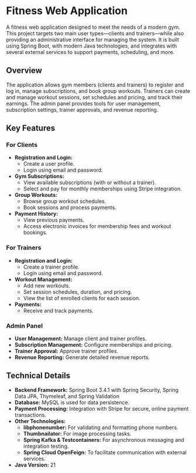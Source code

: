 # Fitness Web Application

A fitness web application designed to meet the needs of a modern gym. This project targets two main user types—clients and trainers—while also providing an administrative interface for managing the system. It is built using Spring Boot, with modern Java technologies, and integrates with several external services to support payments, scheduling, and more.

## Overview

The application allows gym members (clients and trainers) to register and log in, manage subscriptions, and book group workouts. Trainers can create and manage workout sessions, set schedules and pricing, and track their earnings. The admin panel provides tools for user management, subscription settings, trainer approvals, and revenue reporting.

## Key Features

### For Clients
- **Registration and Login:**
    - Create a user profile.
    - Login using email and password.
- **Gym Subscriptions:**
    - View available subscriptions (with or without a trainer).
    - Select and pay for monthly memberships using Stripe integration.
- **Group Workouts:**
    - Browse group workout schedules.
    - Book sessions and process payments.
- **Payment History:**
    - View previous payments.
    - Access electronic invoices for membership fees and workout bookings.

### For Trainers
- **Registration and Login:**
    - Create a trainer profile.
    - Login using email and password.
- **Workout Management:**
    - Add new workouts.
    - Set session schedules, duration, and pricing.
    - View the list of enrolled clients for each session.
- **Payments:**
    - Receive and track payments.

### Admin Panel
- **User Management:** Manage client and trainer profiles.
- **Subscription Management:** Configure memberships and pricing.
- **Trainer Approval:** Approve trainer profiles.
- **Revenue Reporting:** Generate detailed revenue reports.

## Technical Details
- **Backend Framework:** Spring Boot 3.4.1 with Spring Security, Spring Data JPA, Thymeleaf, and Spring Validation
- **Database:** MySQL is used for data persistence.
- **Payment Processing:** Integration with Stripe for secure, online payment transactions.
- **Other Technologies:**
    - **libphonenumber:** For validating and formatting phone numbers.
    - **Thumbnailator:** For image processing tasks.
    - **Spring Kafka & Testcontainers:** For asynchronous messaging and integration testing.
    - **Spring Cloud OpenFeign:** To facilitate communication with external services.
- **Java Version:** 21
